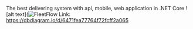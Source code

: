 The best delivering system with api, mobile, web application in .NET Core
![alt text](![FleetFlow](https://github.com/Bekmurod21/FleetFlow/assets/113014649/4e38d08a-e4c9-4044-87e8-eb2d32565635)
Link: https://dbdiagram.io/d/6471fea77764f72fcff2a065
